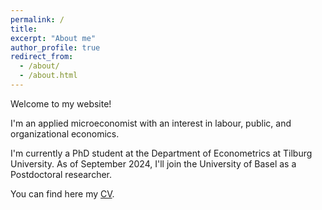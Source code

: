 ```yaml
---
permalink: /
title: 
excerpt: "About me"
author_profile: true
redirect_from: 
  - /about/
  - /about.html
---
```


Welcome to my website!

I'm an applied microeconomist with an interest in labour, public, and organizational economics.

I'm currently a PhD student at the Department of Econometrics at Tilburg University. As of September 2024, I'll join the University of Basel as a Postdoctoral researcher.

You can find here my [CV](/files/CV_Bernasconi.pdf).

